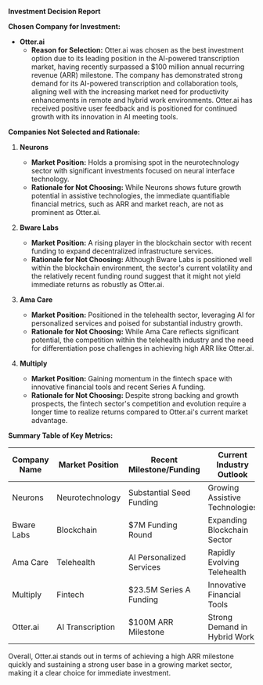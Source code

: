 **Investment Decision Report**

**Chosen Company for Investment:**  
- **Otter.ai**  
  - **Reason for Selection:** Otter.ai was chosen as the best investment option due to its leading position in the AI-powered transcription market, having recently surpassed a $100 million annual recurring revenue (ARR) milestone. The company has demonstrated strong demand for its AI-powered transcription and collaboration tools, aligning well with the increasing market need for productivity enhancements in remote and hybrid work environments. Otter.ai has received positive user feedback and is positioned for continued growth with its innovation in AI meeting tools.

**Companies Not Selected and Rationale:**

1. **Neurons**
   - **Market Position:** Holds a promising spot in the neurotechnology sector with significant investments focused on neural interface technology.
   - **Rationale for Not Choosing:** While Neurons shows future growth potential in assistive technologies, the immediate quantifiable financial metrics, such as ARR and market reach, are not as prominent as Otter.ai.

2. **Bware Labs**
   - **Market Position:** A rising player in the blockchain sector with recent funding to expand decentralized infrastructure services.
   - **Rationale for Not Choosing:** Although Bware Labs is positioned well within the blockchain environment, the sector's current volatility and the relatively recent funding round suggest that it might not yield immediate returns as robustly as Otter.ai.

3. **Ama Care**
   - **Market Position:** Positioned in the telehealth sector, leveraging AI for personalized services and poised for substantial industry growth.
   - **Rationale for Not Choosing:** While Ama Care reflects significant potential, the competition within the telehealth industry and the need for differentiation pose challenges in achieving high ARR like Otter.ai.

4. **Multiply**
   - **Market Position:** Gaining momentum in the fintech space with innovative financial tools and recent Series A funding.
   - **Rationale for Not Choosing:** Despite strong backing and growth prospects, the fintech sector's competition and evolution require a longer time to realize returns compared to Otter.ai's current market advantage.

**Summary Table of Key Metrics:**

| Company Name | Market Position | Recent Milestone/Funding | Current Industry Outlook | Key Metrics | Chosen? |
|--------------|-----------------|-------------------------|--------------------------|-------------|---------|
| Neurons      | Neurotechnology  | Substantial Seed Funding| Growing Assistive Technologies | Growth Potential | No     |
| Bware Labs   | Blockchain       | $7M Funding Round       | Expanding Blockchain Sector | Growth Potential | No     |
| Ama Care     | Telehealth       | AI Personalized Services| Rapidly Evolving Telehealth | Growth Potential | No     |
| Multiply     | Fintech          | $23.5M Series A Funding | Innovative Financial Tools | Growth Potential | No     |
| Otter.ai     | AI Transcription | $100M ARR Milestone     | Strong Demand in Hybrid Work | Robust ARR Growth | Yes    |

Overall, Otter.ai stands out in terms of achieving a high ARR milestone quickly and sustaining a strong user base in a growing market sector, making it a clear choice for immediate investment.